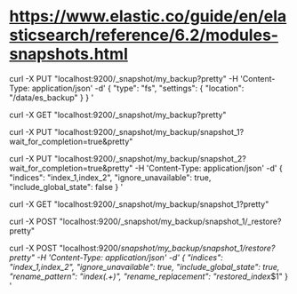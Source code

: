 # https://www.elastic.co/guide/en/elasticsearch/reference/6.2/modules-snapshots.html




curl -X PUT "localhost:9200/_snapshot/my_backup?pretty" -H 'Content-Type: application/json' -d'
{
  "type": "fs",
  "settings": {
    "location": "/data/es_backup"
  }
}
'





curl -X GET "localhost:9200/_snapshot/my_backup?pretty"





curl -X PUT "localhost:9200/_snapshot/my_backup/snapshot_1?wait_for_completion=true&pretty"





curl -X PUT "localhost:9200/_snapshot/my_backup/snapshot_2?wait_for_completion=true&pretty" -H 'Content-Type: application/json' -d'
{
  "indices": "index_1,index_2",
  "ignore_unavailable": true,
  "include_global_state": false
}
'




curl -X GET "localhost:9200/_snapshot/my_backup/snapshot_1?pretty"




curl -X POST "localhost:9200/_snapshot/my_backup/snapshot_1/_restore?pretty"




curl -X POST "localhost:9200/_snapshot/my_backup/snapshot_1/_restore?pretty" -H 'Content-Type: application/json' -d'
{
  "indices": "index_1,index_2",
  "ignore_unavailable": true,
  "include_global_state": true,
  "rename_pattern": "index_(.+)",
  "rename_replacement": "restored_index_$1"
}
'
